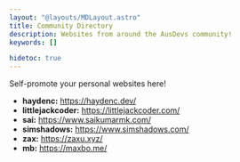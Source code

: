 ```yaml
---
layout: "@layouts/MDLayout.astro"
title: Community Directory
description: Websites from around the AusDevs community!
keywords: []

hidetoc: true
---
```


Self-promote your personal websites here!

- **haydenc:** <https://haydenc.dev/>
- **littlejackcoder:** <https://littlejackcoder.com/>
- **sai:** <https://www.saikumarmk.com/>
- **simshadows:** <https://www.simshadows.com/>
- **zax:** <https://zaxu.xyz/>
- **mb:** <https://maxbo.me/>

